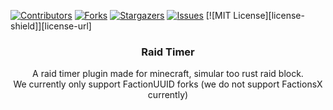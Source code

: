 
<!-- PROJECT SHIELDS -->
<!--
*** I'm using markdown "reference style" links for readability.
*** Reference links are enclosed in brackets [ ] instead of parentheses ( ).
*** See the bottom of this document for the declaration of the reference variables
*** for contributors-url, forks-url, etc. This is an optional, concise syntax you may use.
*** https://www.markdownguide.org/basic-syntax/#reference-style-links
-->
[![Contributors][contributors-shield]][contributors-url]
[![Forks][forks-shield]][forks-url]
[![Stargazers][stars-shield]][stars-url]
[![Issues][issues-shield]][issues-url]
[![MIT License][license-shield]][license-url]

<p align="center">

  <h3 align="center">Raid Timer</h3>

  <p align="center">
    A raid timer plugin made for minecraft, simular too rust raid block.
    <br />
    We currently only support FactionUUID forks (we do not support FactionsX currently)
</p>



[contributors-shield]: https://img.shields.io/github/contributors/Decemberrrr/RaidTimer?style=for-the-badge&logo=appveyor
[contributors-url]: https://github.com/Decemberrrr/RaidTimer/graphs/contributors
[forks-shield]: https://img.shields.io/github/forks/Decemberrrr/RaidTimer?style=for-the-badge&logo=appveyor
[forks-url]: https://github.com/Decemberrrr/RaidTimer/network/members
[stars-shield]: https://img.shields.io/github/stars/Decemberrrr/RaidTimer?style=for-the-badge&logo=appveyor
[stars-url]: https://github.com/Decemberrrr/RaidTimer/stargazers
[issues-shield]: https://img.shields.io/github/issues/Decemberrrr/RaidTimer?style=for-the-badge&logo=appveyor
[issues-url]: https://github.com/Decemberrrr/RaidTimer/issues

